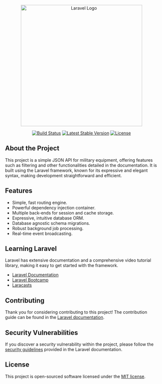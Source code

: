 <p align="center"><a href="https://github.com/SOher3000/MilitaryJsonApi" target="_blank"><img src="https://ih1.redbubble.net/image.2669601005.3462/st,small,507x507-pad,600x600,f8f8f8.u2.jpg" width="400" alt="Laravel Logo"></a></p>

<p align="center">
<a href="https://github.com/laravel/framework/actions"><img src="https://github.com/laravel/framework/workflows/tests/badge.svg" alt="Build Status"></a>
<a href="https://github.com/SOher3000/MilitaryJsonApi"><img src="https://img.shields.io/badge/Dowload-blue" alt="Latest Stable Version"></a>
<a href="https://packagist.org/packages/laravel/framework"><img src="https://img.shields.io/packagist/l/laravel/framework" alt="License"></a>
</p>

## About the Project

This project is a simple JSON API for military equipment, offering features such as filtering and other functionalities detailed in the documentation. It is built using the Laravel framework, known for its expressive and elegant syntax, making development straightforward and efficient.

## Features

- Simple, fast routing engine.
- Powerful dependency injection container.
- Multiple back-ends for session and cache storage.
- Expressive, intuitive database ORM.
- Database agnostic schema migrations.
- Robust background job processing.
- Real-time event broadcasting.

## Learning Laravel

Laravel has extensive documentation and a comprehensive video tutorial library, making it easy to get started with the framework.

- [Laravel Documentation](https://laravel.com/docs)
- [Laravel Bootcamp](https://bootcamp.laravel.com)
- [Laracasts](https://laracasts.com)

## Contributing

Thank you for considering contributing to this project! The contribution guide can be found in the [Laravel documentation](https://laravel.com/docs/contributions).

## Security Vulnerabilities

If you discover a security vulnerability within the project, please follow the [security guidelines](https://laravel.com/docs/10.x/security) provided in the Laravel documentation.

## License

This project is open-sourced software licensed under the [MIT license](https://opensource.org/licenses/MIT).

